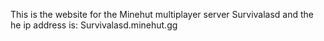 This is the website for the Minehut multiplayer server Survivalasd and the he ip address is: Survivalasd.minehut.gg
